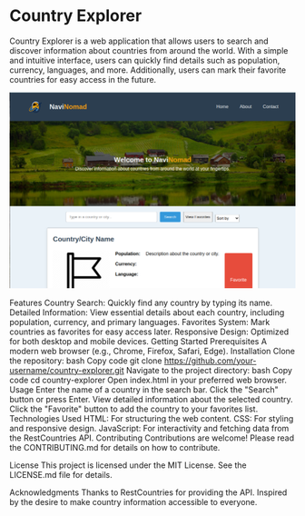 # Country Explorer
Country Explorer is a web application that allows users to search and discover information about countries from around the world. With a simple and intuitive interface, users can quickly find details such as population, currency, languages, and more. Additionally, users can mark their favorite countries for easy access in the future.

![Alt text](./images/image.png)

Features
Country Search: Quickly find any country by typing its name.
Detailed Information: View essential details about each country, including population, currency, and primary languages.
Favorites System: Mark countries as favorites for easy access later.
Responsive Design: Optimized for both desktop and mobile devices.
Getting Started
Prerequisites
A modern web browser (e.g., Chrome, Firefox, Safari, Edge).
Installation
Clone the repository:
bash
Copy code
git clone https://github.com/your-username/country-explorer.git
Navigate to the project directory:
bash
Copy code
cd country-explorer
Open index.html in your preferred web browser.
Usage
Enter the name of a country in the search bar.
Click the "Search" button or press Enter.
View detailed information about the selected country.
Click the "Favorite" button to add the country to your favorites list.
Technologies Used
HTML: For structuring the web content.
CSS: For styling and responsive design.
JavaScript: For interactivity and fetching data from the RestCountries API.
Contributing
Contributions are welcome! Please read the CONTRIBUTING.md for details on how to contribute.

License
This project is licensed under the MIT License. See the LICENSE.md file for details.

Acknowledgments
Thanks to RestCountries for providing the API.
Inspired by the desire to make country information accessible to everyone.